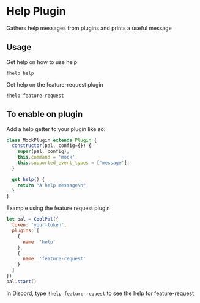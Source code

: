 # Help Plugin
Gathers help messages from plugins and prints a useful message

## Usage
Get help on how to use help
```
!help help
```

Get help on the feature-request plugin
```
!help feature-request
```

## To enable on plugin
Add a help getter to your plugin like so:
```js
class MockPlugin extends Plugin {
  constructor(pal, config={}) {
    super(pal, config);
    this.command = 'mock';
    this.supported_event_types = ['message'];
  }

  get help() {
    return "A help message\n";
  }
}
```

Example using the feature request plugin
```js
let pal = CoolPal({
  token: 'your-token',
  plugins: [
    {
      name: 'help'
    },
    {
      name: 'feature-request'
    }
  ]
})
pal.start()
```

In Discord, type `!help feature-request` to see the help for feature-request




